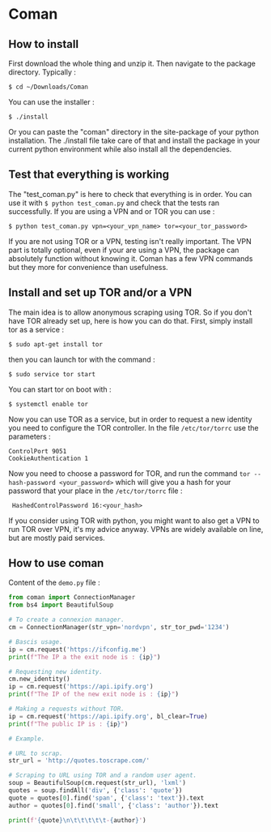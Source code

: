 # Coman

## How to install

First download the whole thing and unzip it. Then navigate to the package directory. Typically :

`$ cd ~/Downloads/Coman`

You can use the installer :

`$ ./install`

Or you can paste the "coman" directory in the site-package of your python installation. The ./install file take care of that and install the package in your current python environment while also install all the dependencies.

## Test that everything is working

The "test_coman.py" is here to check that everything is in order. You can use it with `$ python test_coman.py` and check that the tests ran successfully. If you are using a VPN and or TOR you can use :

```shell
$ python test_coman.py vpn=<your_vpn_name> tor=<your_tor_password>
```

If you are not using TOR or a VPN, testing isn't really important. The VPN part is totally optional, even if your are using a VPN, the package can absolutely function without knowing it. Coman has a few VPN commands but they more for convenience than usefulness.

## Install and set up TOR and/or a VPN

The main idea is to allow anonymous scraping using TOR. So if you don't have TOR already set up, here is how you can do that. First, simply install tor as a service :

`$ sudo apt-get install tor`

then you can launch tor with the command :

`$ sudo service tor start`

You can start tor on boot with :

`$ systemctl enable tor`

Now you can use TOR as a service, but in order to request a new identity you need to configure the TOR controller. In the file `/etc/tor/torrc` use the parameters :

```
ControlPort 9051
CookieAuthentication 1
```

Now you need to choose a password for TOR, and run the command `tor --hash-password <your_password>` which will give you a hash for your password that your place in the `/etc/tor/torrc` file :

`
HashedControlPassword 16:<your_hash>`

If you consider using TOR with python, you might want to also get a VPN to run TOR over VPN, it's my advice anyway. VPNs are widely available on line, but are mostly paid services.

## How to use coman

Content of the `demo.py` file :

```Python
from coman import ConnectionManager
from bs4 import BeautifulSoup

# To create a connexion manager.
cm = ConnectionManager(str_vpn='nordvpn', str_tor_pwd='1234')

# Bascis usage.
ip = cm.request('https://ifconfig.me')
print(f"The IP a the exit node is : {ip}")

# Requesting new identity.
cm.new_identity()
ip = cm.request('https://api.ipify.org')
print(f"The IP of the new exit node is : {ip}")

# Making a requests without TOR.
ip = cm.request('https://api.ipify.org', bl_clear=True)
print(f"The public IP is : {ip}")

# Example.

# URL to scrap.
str_url = 'http://quotes.toscrape.com/'

# Scraping to URL using TOR and a random user agent.
soup = BeautifulSoup(cm.request(str_url), 'lxml')
quotes = soup.findAll('div', {'class': 'quote'})
quote = quotes[0].find('span', {'class': 'text'}).text
author = quotes[0].find('small', {'class': 'author'}).text

print(f'{quote}\n\t\t\t\t\t-{author}')
```